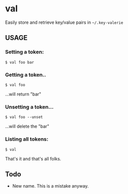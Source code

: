 # val

Easily store and retrieve key/value pairs in `~/.key-valerie`

## USAGE

### Setting a token:

    $ val foo bar

### Getting a token..

    $ val foo

...will return "bar"

### Unsetting a token...

    $ val foo --unset

...will delete the "bar"

### Listing all tokens:

    $ val

That's it and that's all folks.

## Todo

* New name. This is a mistake anyway.
